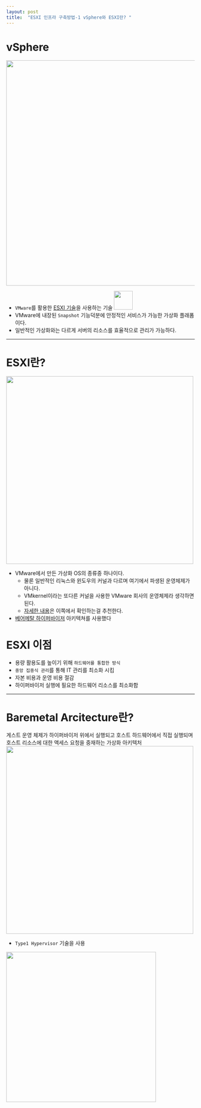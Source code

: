 ```yaml
---
layout: post
title:  "ESXI 인프라 구축방법-1 vSphere와 ESXI란? "
---
```


# vSphere

<img src="https://img1.daumcdn.net/thumb/R1280x0/?scode=mtistory2&fname=https%3A%2F%2Fblog.kakaocdn.net%2Fdn%2FbZdzmd%2FbtrOQCJOW15%2FNtgKYZliBagXpKkKw7wWHK%2Fimg.png" width=600>

* `VMware`를 활용한 [ESXI 기술](#esxi란)을 사용하는 기술 <img src="https://upload.wikimedia.org/wikipedia/commons/thumb/5/5a/Vmware_workstation_16_icon.svg/1200px-Vmware_workstation_16_icon.svg.png " width="50">
* VMware에 내장된 `Snapshot` 기능덕분에 안정적인 서비스가 가능한 가상화 플래폼이다.
* 일반적인 가상화와는 다르게 서버의 리소스를 효율적으로 관리가 가능하다.

-----------
# ESXI란?
<img src="https://www.ionos.com/digitalguide/fileadmin/_processed_/5/b/csm_bare-metal-server-en_4b9b1e239f.png" width=500>

* VMware에서 만든 가상화 OS의 종류중 하나이다.
    * 물론 일반적인 리눅스와 윈도우의 커널과 다르며 여기에서 파생된 운영체제가 아니다. 
    * VMkernel이라는 또다른 커널을 사용한 VMware 회사의 운영체제라 생각하면된다.
    * [자세한 내용](https://www.vmware.com/content/dam/digitalmarketing/vmware/en/pdf/techpaper/ESXi_architecture.pdf)은 이쪽에서 확인하는걸 추천한다.
* [베어메탈 하이퍼바이저](#baremetal-arcitecture란) 아키텍쳐를 사용했다

# ESXI 이점
* 용량 활용도를 높이기 위해 `하드웨어를 통합한 방식`
* `중앙 집중식 관리`를 통해 IT 관리를 최소화 시킴
* 자본 비용과 운영 비용 절감
* 하이퍼바이저 실행에 필요한 하드웨어 리소스를 최소화함 

---------
# Baremetal Arcitecture란?

게스트 운영 체제가 하이퍼바이저 위에서 실행되고 호스트 하드웨어에서 직접 실행되며 호스트 리소스에 대한 액세스 요청을 중재하는 가상화 아키텍처
<img src="https://www.ionos.com/digitalguide/fileadmin/_processed_/5/b/csm_bare-metal-server-en_4b9b1e239f.png" width=500>
* `Type1 Hypervisor` 기술을 사용
<img src="https://miro.medium.com/max/1400/0*uOG3TpWM2BlBYkbg" width=400>